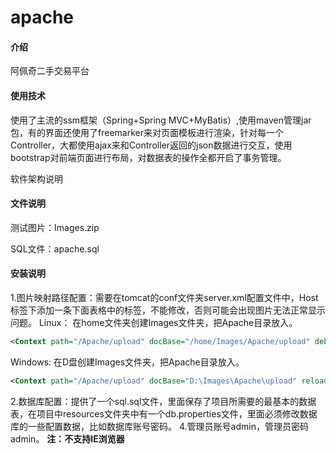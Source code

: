 # apache

#### 介绍

阿佩奇二手交易平台

#### 使用技术

使用了主流的ssm框架（Spring+Spring MVC+MyBatis）,使用maven管理jar包，有的界面还使用了freemarker来对页面模板进行渲染，针对每一个Controller，大都使用ajax来和Controller返回的json数据进行交互，使用bootstrap对前端页面进行布局，对数据表的操作全都开启了事务管理。

软件架构说明

#### 文件说明

测试图片：Images.zip

SQL文件：apache.sql

#### 安装说明

1.图片映射路径配置：需要在tomcat的conf文件夹server.xml配置文件中，Host标签下添加一条下面表格中的标签，不能修改，否则可能会出现图片无法正常显示问题。
Linux：
在home文件夹创建Images文件夹，把Apache目录放入。

```xml
<Context path="/Apache/upload" docBase="/home/Images/Apache/upload" debug="0" reloadbale="true"/>
```

Windows:
在D盘创建Images文件夹，把Apache目录放入。

```xml
<Context path="/Apache/upload" docBase="D:\Images\Apache\upload" reloadable="true" debug="0"/>
```

2.数据库配置：提供了一个sql.sql文件，里面保存了项目所需要的最基本的数据表，在项目中resources文件夹中有一个db.properties文件，里面必须修改数据库的一些配置数据，比如数据库账号密码。
4.管理员账号admin，管理员密码admin。
**注：不支持IE浏览器**